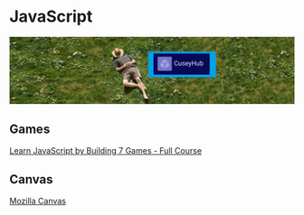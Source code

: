 # JavaScript

![CuseyHub](https://github.com/cusey/ImageForWiki/blob/master/Logos/CuseyHub_Banner_Small.jpg)

## Games
[Learn JavaScript by Building 7 Games - Full Course](https://www.youtube.com/watch?v=lhNdUVh3qCc&t=367s)

## Canvas
[Mozilla Canvas](https://developer.mozilla.org/en-US/docs/Web/API/Canvas_API)